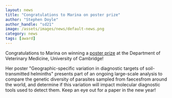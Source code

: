 ```yaml
---
layout: news
title: "Congratulations to Marina on poster prize"
author: "Stephen Doyle"
author_handle: "sd21"
image: /assets/images/news/default-news.png
category: news
tags: [award]
---
```


Congratulations to Marina on winning a [poster prize] at the Department of Veterinary Medicine, University of Cambridge! 

Her poster "Geographic-specific variation in diagnostic targets of soil-transmitted helminths" presents part of an ongoing large-scale analysis to compare the genetic diversity of parasites sampled from faecesfrom around the world, and determine if this variation will impact molecular diagnostic tools used to detect them. Keep an eye out for a paper in the new year!


[poster prize]: https://www.vet.cam.ac.uk/news/congratulations-award-winners-septembers-research-afternoon